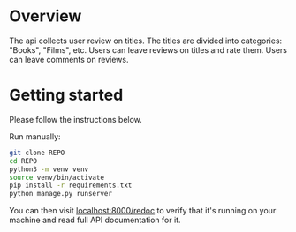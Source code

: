 # Overview

The api collects user review on titles. The titles are divided into categories: "Books", "Films", etc. Users can leave reviews on titles and rate them. Users can leave comments on reviews. 

# Getting started

Please follow the instructions below.


Run manually:
```bash
git clone REPO
cd REPO
python3 -m venv venv
source venv/bin/activate
pip install -r requirements.txt
python manage.py runserver
```
You can then visit [localhost:8000/redoc](http://localhost:8000/redoc) to verify that it's running on your machine and read full API documentation for it.